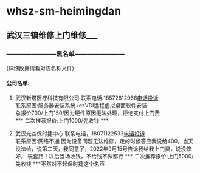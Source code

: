# whsz-sm-heimingdan
## 武汉三镇维修上门维修___
### ————————黑名单————————
(详细数据请看对应名称文件)
#### 公司名单:
1. 武汉新塔医疗科技有限公司
    联系电话:18572812966[电话投诉](https://www.12321.cn/record)   
    联系原因:服务器安装系统+ezVDI远程虚拟桌面软件安装   
    总报价700/上门150/因为硬件原因无法处理，拒绝支付上门费   
*** 二次推荐报价:上门1000/先收钱 ***


2. 武汉光谷保时捷中心
联系电话，18071122533[电话投诉](https://www.12321.cn/record)   
联系原因:网络不通
 因为设备问题无法维修，走的时候答应我说给400，当天没法给，说第二天，我同意了，2022年9月15号告诉我给我上门费，说没修好。
 玩套路！以后当场收钱，不给钱不做都行
 *** 二次推荐报价:上门5000/先收钱 ***不然对不起保时捷这个名声
